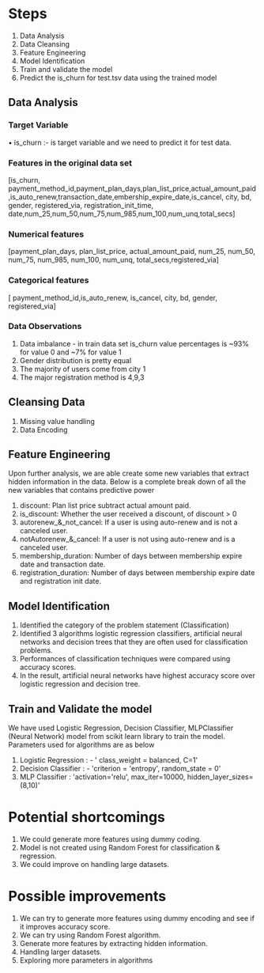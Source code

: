 # Steps
1.	Data Analysis
2.	Data Cleansing
3.	Feature Engineering
4.	Model Identification
5.	Train and validate the model 
6.	Predict the is_churn for test.tsv data using the trained model

## Data Analysis

### Target Variable
• is_churn :- is target variable and we need to predict it for test data.

### Features in the original data set

[is_churn, payment_method_id,payment_plan_days,plan_list_price,actual_amount_paid,is_auto_renew,transaction_date,embership_expire_date,is_cancel, city, bd,	 gender,	registered_via,	registration_init_time, date,num_25,num_50,num_75,num_985,num_100,num_unq,total_secs]

### 	Numerical features

[payment_plan_days, plan_list_price, actual_amount_paid, num_25, num_50, num_75, num_985, num_100, num_unq, total_secs,registered_via]

### 	Categorical features

[ payment_method_id,is_auto_renew,  is_cancel, city, bd, gender, registered_via]

### Data Observations
1. Data imbalance - in train data set is_churn value percentages is ~93% for value 0 and ~7% for value 1
2. Gender distribution is pretty equal
3. The majority of users come from city 1
4. The major registration method is 4,9,3

## Cleansing Data
1. Missing value handling
2. Data Encoding


## Feature Engineering
Upon further analysis, we are able create some new variables that extract hidden information in the data. Below is a complete break down of all the
new variables that contains predictive power

1. discount: Plan list price subtract actual amount paid. 
2. is_discount: Whether the user received a discount, of discount > 0
3. autorenew_&_not_cancel: If a user is using auto-renew and is not a canceled user.
4. notAutorenew_&_cancel: If a user is not using auto-renew and is a canceled user.
5. membership_duration: Number of days between membership expire date and transaction date.
6. registration_duration: Number of days between membership expire date and registration init date.

## Model Identification
1. Identified the category of the problem statement (Classification)
2. Identified 3 algorithms logistic regression classifiers, artificial neural networks and decision trees that they are often used for classification problems.
3. Performances of classification techniques were compared using accuracy scores.
4. In the result, artificial neural networks have highest accuracy score over logistic regression and  decision tree.
  
## Train and Validate the model
We have used Logistic Regression, Decision Classifier, MLPClassifier (Neural Network)  model from scikit learn library to train the model.  Parameters used for algorithms are as below

1. Logistic Regression : - ' class_weight = balanced, C=1'
2. Decision Classifier : - 'criterion = 'entropy', random_state = 0'
3. MLP Classifier :  'activation='relu', max_iter=10000, hidden_layer_sizes=(8,10)'

# Potential shortcomings
1. We could generate more features using dummy coding.
2. Model is not created using Random Forest for classification & regression.
3. We could improve  on handling large datasets.


# Possible improvements
1. We can try to generate more features using dummy encoding and see if it improves accuracy score.
2. We can try using Random Forest algorithm.
3. Generate more features by extracting hidden information.
4. Handling larger datasets.
5. Exploring more parameters in algorithms
